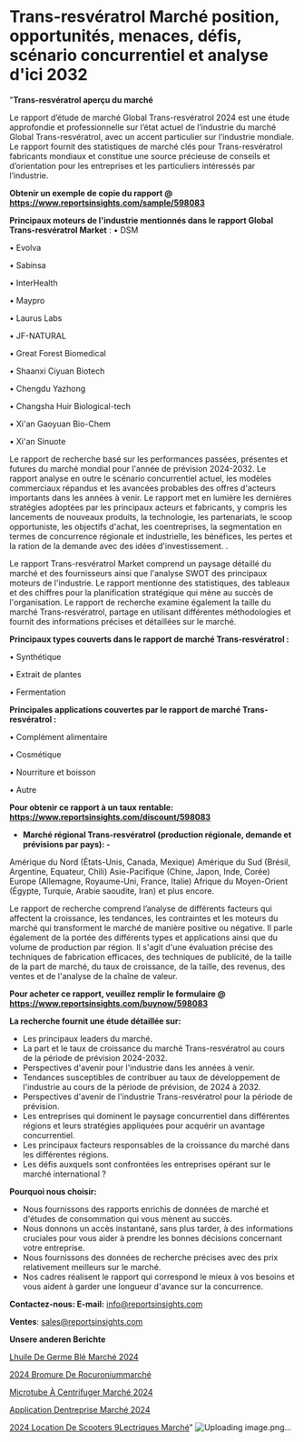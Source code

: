 # Trans-resvératrol Marché position, opportunités, menaces, défis, scénario concurrentiel et analyse d'ici 2032

"<strong>Trans-resvératrol aperçu du marché</strong>

Le rapport d’étude de marché Global Trans-resvératrol 2024 est une étude approfondie et professionnelle sur l’état actuel de l’industrie du marché Global Trans-resvératrol, avec un accent particulier sur l’industrie mondiale. Le rapport fournit des statistiques de marché clés pour Trans-resvératrol fabricants mondiaux et constitue une source précieuse de conseils et d’orientation pour les entreprises et les particuliers intéressés par l’industrie.

<strong>Obtenir un exemple de copie du rapport @ <a href=https://www.reportsinsights.com/sample/598083>https://www.reportsinsights.com/sample/598083</a></strong>

<strong>Principaux moteurs de l'industrie mentionnés dans le rapport Global Trans-resvératrol Market</strong> :
• DSM

• Evolva

• Sabinsa

• InterHealth

• Maypro

• Laurus Labs

• JF-NATURAL

• Great Forest Biomedical

• Shaanxi Ciyuan Biotech

• Chengdu Yazhong

• Changsha Huir Biological-tech

• Xi'an Gaoyuan Bio-Chem

• Xi'an Sinuote

Le rapport de recherche basé sur les performances passées, présentes et futures du marché mondial pour l'année de prévision 2024-2032. Le rapport analyse en outre le scénario concurrentiel actuel, les modèles commerciaux répandus et les avancées probables des offres d'acteurs importants dans les années à venir. Le rapport met en lumière les dernières stratégies adoptées par les principaux acteurs et fabricants, y compris les lancements de nouveaux produits, la technologie, les partenariats, le scoop opportuniste, les objectifs d'achat, les coentreprises, la segmentation en termes de concurrence régionale et industrielle, les bénéfices, les pertes et la ration de la demande avec des idées d'investissement. .

Le rapport Trans-resvératrol Market comprend un paysage détaillé du marché et des fournisseurs ainsi que l'analyse SWOT des principaux moteurs de l'industrie. Le rapport mentionne des statistiques, des tableaux et des chiffres pour la planification stratégique qui mène au succès de l'organisation. Le rapport de recherche examine également la taille du marché Trans-resvératrol, partage en utilisant différentes méthodologies et fournit des informations précises et détaillées sur le marché.

<strong>Principaux types couverts dans le rapport de marché Trans-resvératrol :</strong>

• Synthétique

• Extrait de plantes

• Fermentation

<strong>Principales applications couvertes par le rapport de marché Trans-resvératrol :</strong>

• Complément alimentaire

• Cosmétique

• Nourriture et boisson

• Autre

<strong>Pour obtenir ce rapport à un taux rentable: <a href=https://www.reportsinsights.com/discount/598083>https://www.reportsinsights.com/discount/598083</a></strong>
<ul>
  <li><strong>Marché régional Trans-resvératrol (production régionale, demande et prévisions par pays): -</strong></li>
</ul>
Amérique du Nord (États-Unis, Canada, Mexique)
Amérique du Sud (Brésil, Argentine, Equateur, Chili)
Asie-Pacifique (Chine, Japon, Inde, Corée)
Europe (Allemagne, Royaume-Uni, France, Italie)
Afrique du Moyen-Orient (Égypte, Turquie, Arabie saoudite, Iran) et plus encore.

Le rapport de recherche comprend l’analyse de différents facteurs qui affectent la croissance, les tendances, les contraintes et les moteurs du marché qui transforment le marché de manière positive ou négative. Il parle également de la portée des différents types et applications ainsi que du volume de production par région. Il s'agit d'une évaluation précise des techniques de fabrication efficaces, des techniques de publicité, de la taille de la part de marché, du taux de croissance, de la taille, des revenus, des ventes et de l'analyse de la chaîne de valeur.

<strong>Pour acheter ce rapport, veuillez remplir le formulaire @   <a href=https://www.reportsinsights.com/buynow/598083>https://www.reportsinsights.com/buynow/598083</a></strong>

<strong>La recherche fournit une étude détaillée sur:</strong>
<ul>
  <li>Les principaux leaders du marché.</li>
  <li>La part et le taux de croissance du marché Trans-resvératrol au cours de la période de prévision 2024-2032.</li>
  <li>Perspectives d'avenir pour l'industrie dans les années à venir.</li>
  <li>Tendances susceptibles de contribuer au taux de développement de l'industrie au cours de la période de prévision, de 2024 à 2032.</li>
  <li>Perspectives d'avenir de l'industrie Trans-resvératrol pour la période de prévision.</li>
  <li>Les entreprises qui dominent le paysage concurrentiel dans différentes régions et leurs stratégies appliquées pour acquérir un avantage concurrentiel.</li>
  <li>Les principaux facteurs responsables de la croissance du marché dans les différentes régions.</li>
  <li>Les défis auxquels sont confrontées les entreprises opérant sur le marché international ?</li>
</ul>
<strong>Pourquoi nous choisir:</strong>
<ul>
  <li>Nous fournissons des rapports enrichis de données de marché et d'études de consommation qui vous mènent au succès.</li>
  <li>Nous donnons un accès instantané, sans plus tarder, à des informations cruciales pour vous aider à prendre les bonnes décisions concernant votre entreprise.</li>
  <li>Nous fournissons des données de recherche précises avec des prix relativement meilleurs sur le marché.</li>
  <li>Nos cadres réalisent le rapport qui correspond le mieux à vos besoins et vous aident à garder une longueur d'avance sur la concurrence.</li>
</ul>
<strong>Contactez-nous:
</strong><strong>E-mail:</strong> <a href=mailto:info@reportsinsights.com>info@reportsinsights.com</a>

<strong>Ventes</strong>: <a href=mailto:sales@reportsinsights.com>sales@reportsinsights.com</a>

<strong>Unsere anderen Berichte</strong>

<a href=https://www.linkedin.com/pulse/lhuile-de-germe-blé-marché-rapport-détude-dedécouverte-mp2sc/>Lhuile De Germe Blé Marché 2024</a>

<a href=https://www.linkedin.com/pulse/2024-bromure-de-rocuroniummarch%C3%A9-domaines-croissance-72mqc/>2024 Bromure De Rocuroniummarché</a>

<a href=https://www.linkedin.com/pulse/microtube-à-centrifuger-marchéanalyse-du-rapport-ms0zc/>Microtube À Centrifuger Marché 2024</a>

<a href=https://www.linkedin.com/pulse/application-dentreprise-marchéperspectives-futures-qugre/>Application Dentreprise Marché 2024</a>

<a href=https://www.linkedin.com/pulse/2024-location-de-scooters-%C3%A9lectriques-march%C3%A9-95dmc/>2024 Location De Scooters 9Lectriques Marché</a>"
![Uploading image.png…]()
